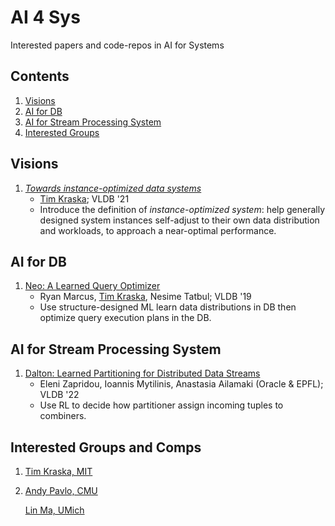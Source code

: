# AI 4 Sys
Interested papers and code-repos in AI for Systems

## Contents
1. [Visions](#visons)
2. [AI for DB](#ai4db)
3. [AI for Stream Processing System]()
4. [Interested Groups](#groups)

## Visions
<p id="visons"> </p>

1. [ *Towards instance-optimized data systems* ](http://www.vldb.org/pvldb/vol14/p3222-kraska.pdf)
    - [Tim Kraska](#tims); VLDB '21
    - Introduce the definition of *instance-optimized system*: help generally designed system instances self-adjust to their own data distribution and workloads, to approach a near-optimal performance.
    

## AI for DB
<p id='ai4db'> </p>

1. [Neo: A Learned Query Optimizer](https://arxiv.org/pdf/1904.03711.pdf)
    - Ryan Marcus, [Tim Kraska](#tims),  Nesime Tatbul; VLDB '19
    - Use structure-designed ML learn data distributions in DB then optimize query execution plans in the DB.


## AI for Stream Processing System
<p id='ai4sps'> </p>

1. [Dalton: Learned  Partitioning  for  Distributed  Data  Streams](https://www.vldb.org/pvldb/vol16/p491-zapridou.pdf)
    - Eleni Zapridou, Ioannis Mytilinis, Anastasia Ailamaki (Oracle & EPFL); VLDB '22
    - Use RL to decide how partitioner assign incoming tuples to combiners.


## Interested Groups and Comps
<p id='groups'> </p>

<p id='tims'></p>

1. [Tim Kraska, MIT](https://people.csail.mit.edu/kraska/index.html)

<p id='andy'></p>

2. [Andy Pavlo, CMU](http://www.cs.cmu.edu/~pavlo/)

    [Lin Ma, UMich](https://linmagit.github.io/)
